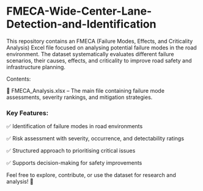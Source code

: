 # FMECA-Wide-Center-Lane-Detection-and-Identification
This repository contains an FMECA (Failure Modes, Effects, and Criticality Analysis) Excel file focused on analysing potential failure modes in the road environment. The dataset systematically evaluates different failure scenarios, their causes, effects, and criticality to improve road safety and infrastructure planning.

Contents:

📂 FMECA_Analysis.xlsx – The main file containing failure mode assessments, severity rankings, and mitigation strategies.

### Key Features:

✅ Identification of failure modes in road environments

✅ Risk assessment with severity, occurrence, and detectability ratings

✅ Structured approach to prioritising critical issues

✅ Supports decision-making for safety improvements

Feel free to explore, contribute, or use the dataset for research and analysis! 🚀
